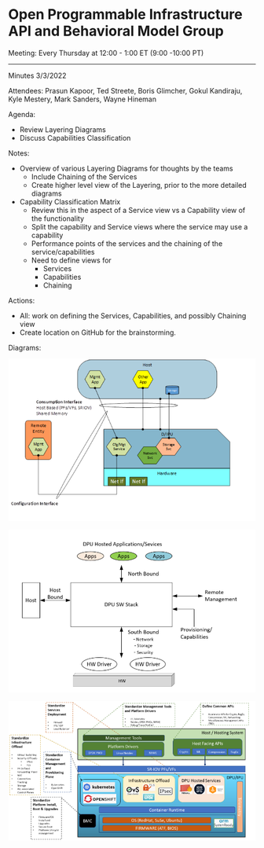 # Open Programmable Infrastructure API and Behavioral Model Group

Meeting: Every Thursday at 12:00 - 1:00 ET (9:00 -10:00 PT)

---
Minutes 3/3/2022

Attendees: Prasun Kapoor, Ted Streete, Boris Glimcher, Gokul Kandiraju,
Kyle Mestery, Mark Sanders, Wayne Hineman

Agenda:

- Review Layering Diagrams
- Discuss Capabilities Classification

Notes:

- Overview of various Layering Diagrams for thoughts by the teams
  - Include Chaining of the Services
  - Create higher level view of the Layering, prior to the more detailed diagrams
- Capability Classification Matrix
  - Review this in the aspect of a Service view vs a Capability view of the functionality
  - Split the capability and Service views where the service may use a capability
  - Performance points of the services and the chaining of the service/capabilities
  - Need to define views for
    - Services
    - Capabilities
    - Chaining

Actions:

- All: work on defining the Services, Capabilities, and possibly Chaining view
- Create location on GitHub for the brainstorming.

Diagrams:

![Configuration and Consumption Interface](images/DB-Interface-Layering-3.png)

![DPU Hosted Services](images/Interface-view-2.png)

![Interface Details](images/Interface-detail-view.png)
